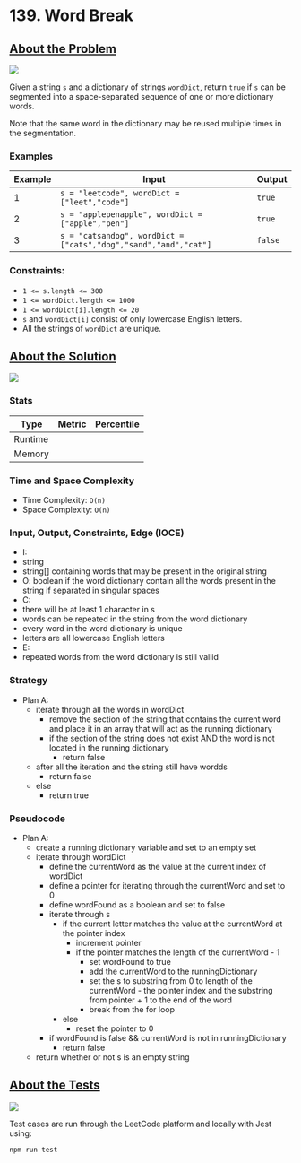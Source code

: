 # 139. Word Break

## <a href='https://leetcode.com/problems/word-break/'>About the Problem</a>

<img src='https://img.shields.io/badge/LeetCode-FFA116.svg?style=for-the-badge&logo=LeetCode&logoColor=white' />

Given a string `s` and a dictionary of strings `wordDict`, return `true` if `s` can be segmented into a space-separated sequence of one or more dictionary words.

Note that the same word in the dictionary may be reused multiple times in the segmentation.

### Examples

| Example| Input | Output |
| --- | --- | --- |
| 1 | `s = "leetcode", wordDict = ["leet","code"]` | `true` |
| 2 | `s = "applepenapple", wordDict = ["apple","pen"]` | `true` |
| 3 | `s = "catsandog", wordDict = ["cats","dog","sand","and","cat"]` | `false` |

### Constraints:

- `1 <= s.length <= 300`
- `1 <= wordDict.length <= 1000`
- `1 <= wordDict[i].length <= 20`
- `s` and `wordDict[i]` consist of only lowercase English letters.
- All the strings of `wordDict` are unique.

## <a href='./wordBreak.js'>About the Solution</a>

<img src='https://img.shields.io/badge/JavaScript-F7DF1E.svg?style=for-the-badge&logo=JavaScript&logoColor=black' />

<!-- Add Metrics from LeetCode -->
### Stats
| Type | Metric | Percentile |
| --- | --- | --- |
| Runtime |  |  |
| Memory |  |  |

<!-- Change Time and Space Complexity -->
### Time and Space Complexity
 - Time Complexity: `O(n)`
 - Space Complexity: `O(n)`

### Input, Output, Constraints, Edge (IOCE)

 - I:
  - string
  - string[] containing words that may be present in the original string
 - O: boolean if the word dictionary contain all the words present in the string if separated in singular spaces
 - C:
  - there will be at least 1 character in s
  - words can be repeated in the string from the word dictionary
  - every word in the word dictionary is unique
  - letters are all lowercase English letters
 - E:
  - repeated words from the word dictionary is still vallid

### Strategy
- Plan A:
  - iterate through all the words in wordDict
    - remove the section of the string that contains the current word and place it in an array that will act as the running dictionary
    - if the section of the string does not exist AND the word is not located in the running dictionary
      - return false
  - after all the iteration and the string still have wordds
    - return false
  - else
    - return true

### Pseudocode
- Plan A:
  - create a running dictionary variable and set to an empty set
  - iterate through wordDict
    - define the currentWord as the value at the current index of wordDict
    - define a pointer for iterating through the currentWord and set to 0
    - define wordFound as a boolean and set to false
    - iterate through s
      - if the current letter matches the value at the currentWord at the pointer index
        - increment pointer
        - if the pointer matches the length of the currentWord - 1
          - set wordFound to true
          - add the currentWord to the runningDictionary
          - set the s to substring from 0 to length of the currentWord - the pointer index and the substring from pointer + 1 to the end of the word
          - break from the for loop
      - else
        - reset the pointer to 0
    - if wordFound is false && currentWord is not in runningDictionary
      - return false
  - return whether or not s is an empty string

## <a href='./wordBreak.test.js'>About the Tests</a>

<img src='https://img.shields.io/badge/Jest-C21325.svg?style=for-the-badge&logo=Jest&logoColor=white' />

Test cases are run through the LeetCode platform and locally with Jest using:
```
npm run test
```
